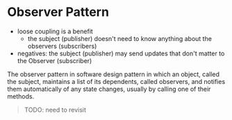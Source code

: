 # Observer Pattern
- loose coupling is a benefit
  - the subject (publisher) doesn't need to know anything about the observers (subscribers)
- negatives: the subject (publisher) may send updates that don't matter to the Observer (subscriber)


The observer pattern in software design pattern in which an object, called the subject, maintains a list of its dependents, called observers, and notifies them automatically of any state changes, usually by calling one of their methods.
 > TODO: need to revisit
